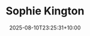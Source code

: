---
title: "Sophie Kington"
date: 2025-08-10T23:25:31+10:00
draft: false
photo: "/images/sophie.png"
position: "General Secretary"
role_types:
  - "Executive"
  - "NUS Delegate"
role_weights:
  Executive: 3
  "NUS Delegate": 6
---